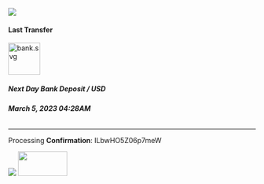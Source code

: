 ![](:/RESOURCE_ID_1)

#### Last Transfer

<img src=":/RESOURCE_ID_2" width="65" height="65" alt="bank.svg"/>

##### **Next Day Bank Deposit / USD**

###### **March 5, 2023 04:28AM**

* * *

Processing
**Confirmation**: ILbwHO5Z06p7meW

![](https://joplinapp.org/images/logo-text.svg)
<img src="https://joplinapp.org/images/logo-text.svg" width="100" height="50"/>